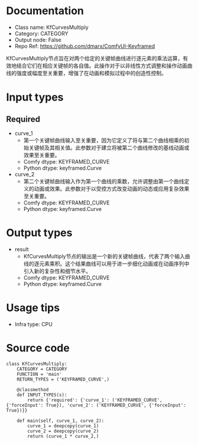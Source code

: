 # Documentation
- Class name: KfCurvesMultiply
- Category: CATEGORY
- Output node: False
- Repo Ref: https://github.com/dmarx/ComfyUI-Keyframed

KfCurvesMultiply节点旨在对两个给定的关键帧曲线进行逐元素的乘法运算，有效地结合它们在相应关键帧的各自值。此操作对于以非线性方式调整和操作动画曲线的强度或幅度至关重要，增强了在动画和模拟过程中的创造性控制。

# Input types
## Required
- curve_1
    - 第一个关键帧曲线输入至关重要，因为它定义了将与第二个曲线相乘的初始关键帧及其相关值。此参数对于建立将被第二个曲线修改的基线动画或效果至关重要。
    - Comfy dtype: KEYFRAMED_CURVE
    - Python dtype: keyframed.Curve
- curve_2
    - 第二个关键帧曲线输入作为第一个曲线的乘数，允许调整由第一个曲线定义的动画或效果。此参数对于以受控方式改变动画的动态或应用复杂效果至关重要。
    - Comfy dtype: KEYFRAMED_CURVE
    - Python dtype: keyframed.Curve

# Output types
- result
    - KfCurvesMultiply节点的输出是一个新的关键帧曲线，代表了两个输入曲线的逐元素乘积。这个结果曲线可以用于进一步细化动画或在动画序列中引入新的复杂性和细节水平。
    - Comfy dtype: KEYFRAMED_CURVE
    - Python dtype: keyframed.Curve

# Usage tips
- Infra type: CPU

# Source code
```
class KfCurvesMultiply:
    CATEGORY = CATEGORY
    FUNCTION = 'main'
    RETURN_TYPES = ('KEYFRAMED_CURVE',)

    @classmethod
    def INPUT_TYPES(s):
        return {'required': {'curve_1': ('KEYFRAMED_CURVE', {'forceInput': True}), 'curve_2': ('KEYFRAMED_CURVE', {'forceInput': True})}}

    def main(self, curve_1, curve_2):
        curve_1 = deepcopy(curve_1)
        curve_2 = deepcopy(curve_2)
        return (curve_1 * curve_2,)
```